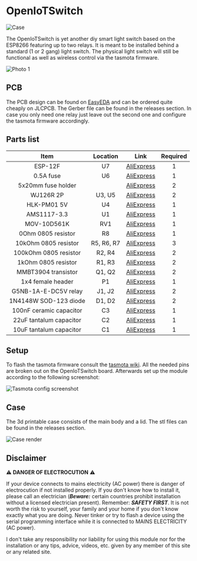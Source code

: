 # OpenIoTSwitch

![Case](https://user-images.githubusercontent.com/17520641/139705365-57ca7d7b-ccd6-418d-ad14-cc713e043912.png)

The OpenIoTSwitch is yet another diy smart light switch based on the ESP8266 featuring up to two relays. It is meant to be installed behind a standard (1 or 2 gang) light switch. The physical light switch will still be functional as well as wireless control via the tasmota firmware.

![Photo 1](https://user-images.githubusercontent.com/17520641/139704207-1ce7861f-3b3f-454e-abbb-84703f39bf6e.png)

## PCB

The PCB design can be found on [EasyEDA](https://easyeda.com/kranwasser/openiotswitch) and can be ordered quite cheaply on JLCPCB. The Gerber file can be found in the releases section. In case you only need one relay just leave out the second one and configure the tasmota firmware accordingly.

## Parts list

|           Item          |  Location  |    Link    | Required |
|:-----------------------:|:----------:|:----------:|:--------:|
|         ESP-12F         |     U7     | [AliExpress](https://www.aliexpress.com/item/32339917567.html)   |     1    |
|        0.5A fuse        |     U6     | [AliExpress](https://www.aliexpress.com/item/4000396818586.html) |     1    |
|   5x20mm fuse holder    |            | [AliExpress](https://www.aliexpress.com/item/32804593991.html)   |     2    |
|        WJ126R 2P        |   U3, U5   | [AliExpress](https://www.aliexpress.com/item/32897358721.html)   |     2    |
|       HLK-PM01 5V       |     U4     | [AliExpress](https://www.aliexpress.com/item/32705471039.html)   |     1    |
|       AMS1117-3.3       |     U1     | [AliExpress](https://www.aliexpress.com/item/32844980545.html)   |     1    |
|       MOV-10D561K       |     RV1    | [AliExpress](https://www.aliexpress.com/item/4001139097713.html) |     1    |
|    0Ohm 0805 resistor   |     R8     | [AliExpress](https://www.aliexpress.com/item/32858225842.html)   |     1    |
|   10kOhm 0805 resistor  | R5, R6, R7 | [AliExpress](https://www.aliexpress.com/item/32858225842.html)   |     3    |
|  100kOhm 0805 resistor  |   R2, R4   | [AliExpress](https://www.aliexpress.com/item/32858225842.html)   |     2    |
|   1kOhm 0805 resistor   |   R1, R3   | [AliExpress](https://www.aliexpress.com/item/32858225842.html)   |     2    |
|   MMBT3904 transistor   |   Q1, Q2   | [AliExpress](https://www.aliexpress.com/item/32840835639.html)   |     2    |
|    1x4 female header    |     P1     | [AliExpress](https://www.aliexpress.com/item/32858478594.html)   |     1    |
|   G5NB-1A-E-DC5V relay  |   J1, J2   | [AliExpress](https://www.aliexpress.com/item/32888982845.html)   |     2    |
|  1N4148W SOD-123 diode  |   D1, D2   | [AliExpress](https://www.aliexpress.com/item/32868523818.html)   |     2    |
| 100nF ceramic capacitor |     C3     | [AliExpress](https://www.aliexpress.com/item/32853487845.html)   |     1    |
| 22uF tantalum capacitor |     C2     | [AliExpress](https://www.aliexpress.com/item/32844177755.html)   |     1    |
| 10uF tantalum capacitor |     C1     | [AliExpress](https://www.aliexpress.com/item/32846663127.html)   |     1    |

## Setup

To flash the tasmota firmware consult the [tasmota wiki](https://github.com/arendst/Tasmota/wiki). All the needed pins are broken out on the OpenIoTSwitch board. Afterwards set up the module according to the following screenshot:

![Tasmota config screenshot](https://user-images.githubusercontent.com/17520641/106927810-d07f2d80-6712-11eb-9095-ffc351793db3.png "Tasmota configuration")

## Case

The 3d printable case consists of the main body and a lid. The stl files can be found in the releases section.

![Case render](https://user-images.githubusercontent.com/17520641/139706014-cff07da4-e6c6-4c0d-a2df-0f1d9d73adac.png)

## Disclaimer

:warning: **DANGER OF ELECTROCUTION** :warning:

If your device connects to mains electricity (AC power) there is danger of electrocution if not installed properly. If you don't know how to install it, please call an electrician (***Beware:*** certain countries prohibit installation without a licensed electrician present). Remember: _**SAFETY FIRST**_. It is not worth the risk to yourself, your family and your home if you don't know exactly what you are doing. Never tinker or try to flash a device using the serial programming interface while it is connected to MAINS ELECTRICITY (AC power).

I don't take any responsibility nor liability for using this module nor for the installation or any tips, advice, videos, etc. given by any member of this site or any related site.
